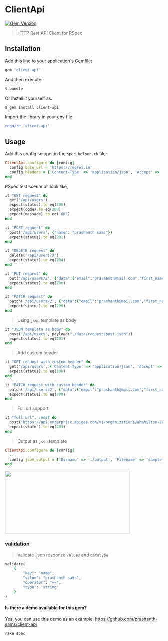 # ClientApi

[![Gem Version](https://badge.fury.io/rb/client-api.svg)](http://badge.fury.io/rb/client-api)
> HTTP Rest API Client for RSpec

## Installation

Add this line to your application's Gemfile:

```ruby
gem 'client-api'
```

And then execute:
```bash
$ bundle
```

Or install it yourself as:
```bash
$ gem install client-api
```   

Import the library in your env file
```ruby
require 'client-api'
```

## Usage

Add this config snippet in the `spec_helper.rb` file:
```ruby
ClientApi.configure do |config|
  config.base_url = 'https://reqres.in'
  config.headers = {'Content-Type' => 'application/json', 'Accept' => 'application/json'}
end
```

RSpec test scenarios look like,
```ruby
it "GET request" do
  get('/api/users')
  expect(status).to eq(200)
  expect(code).to eq(200)
  expect(message).to eq('OK')
end

it "POST request" do
  post('/api/users', {"name": "prashanth sams"})
  expect(status).to eq(201)
end

it "DELETE request" do
  delete('/api/users/3')
  expect(status).to eq(204)
end

it "PUT request" do
  put('/api/users/2', {"data":{"email":"prashanth@mail.com","first_name":"Prashanth","last_name":"Sams"}})
  expect(status).to eq(200)
end

it "PATCH request" do
  patch('/api/users/2', {"data":{"email":"prashanth@mail.com","first_name":"Prashanth","last_name":"Sams"}})
  expect(status).to eq(200)
end
```

> Using `json` template as body
```ruby
it "JSON template as body" do
  post('/api/users', payload("./data/request/post.json"))
  expect(status).to eq(201)
end
```

> Add custom header
```ruby
it "GET request with custom header" do
  get('/api/users', {'Content-Type' => 'application/json', 'Accept' => 'application/json'})
  expect(status).to eq(200)
end

it "PATCH request with custom header" do
  patch('/api/users/2', {"data":{"email":"prashanth@mail.com","first_name":"Prashanth","last_name":"Sams"}}, {'Content-Type' => 'application/json', 'Accept' => 'application/json'})
  expect(status).to eq(200)
end
```
> Full url support
```ruby
it "full url", :post do
  post('https://api.enterprise.apigee.com/v1/organizations/ahamilton-eval',{},{'Authorization' => 'Basic YWhhbWlsdG9uQGFwaWdlZS5jb206bXlwYXNzdzByZAo'})
  expect(status).to eq(403)
end
```
> Output as `json` template 

```ruby
ClientApi.configure do |config|
  ...
  config.json_output = {'Dirname' => './output', 'Filename' => 'sample'}
end
```

<img src="https://i.imgur.com/j21B9gC.png" height="200" width="400">

### validation
> Validate .json response `values` and `datatype`
```ruby
validate(
    {
        "key": "name",
        "value": "prashanth sams",
        "operator": "==",
        "type": 'string'
    }
)
``` 

#### Is there a demo available for this gem?
Yes, you can use this demo as an example, https://github.com/prashanth-sams/client-api
```
rake spec
```